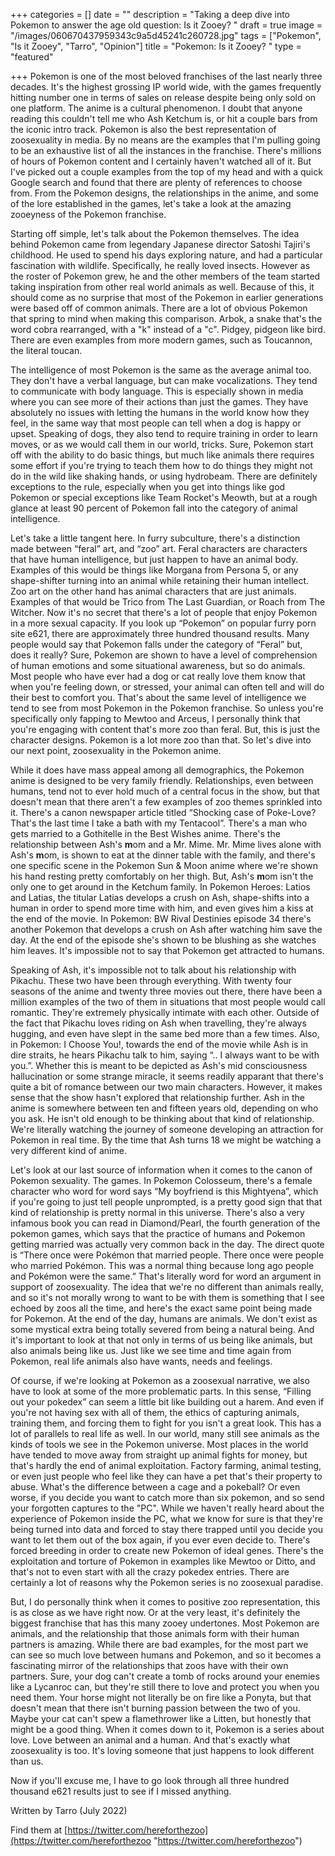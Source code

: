 +++
categories = []
date = ""
description = "Taking a deep dive into Pokemon to answer the age old question: Is it Zooey? "
draft = true
image = "/images/060670437959343c9a5d45241c260728.jpg"
tags = ["Pokemon", "Is it Zooey", "Tarro", "Opinion"]
title = "Pokemon: Is it Zooey? "
type = "featured"

+++
Pokemon is one of the most beloved franchises of the last nearly three decades. It's the highest grossing IP world wide, with the games frequently hitting number one in terms of sales on release despite being only sold on one platform. The anime is a cultural phenomenon. I doubt that anyone reading this couldn't tell me who Ash Ketchum is, or hit a couple bars from the iconic intro track. Pokemon is also the best representation of zoosexuality in media. By no means are the examples that I'm pulling going to be an exhaustive list of all the instances in the franchise. There's millions of hours of Pokemon content and I certainly haven't watched all of it. But I've picked out a couple examples from the top of my head and with a quick Google search and found that there are plenty of references to choose from. From the Pokemon designs, the relationships in the anime, and some of the lore established in the games, let's take a look at the amazing zooeyness of the Pokemon franchise.

Starting off simple, let's talk about the Pokemon themselves. The idea behind Pokemon came from legendary Japanese director Satoshi Tajiri's childhood. He used to spend his days exploring nature, and had a particular fascination with wildlife. Specifically, he really loved insects. However as the roster of Pokemon grew, he and the other members of the team started taking inspiration from other real world animals as well. Because of this, it should come as no surprise that most of the Pokemon in earlier generations were based off of common animals. There are a lot of obvious Pokemon that spring to mind when making this comparison. Arbok, a snake that's the word cobra rearranged, with a "k" instead of a "c". Pidgey, pidgeon like bird. There are even examples from more modern games, such as Toucannon, the literal toucan.

The intelligence of most Pokemon is the same as the average animal too. They don't have a verbal language, but can make vocalizations. They tend to communicate with body language. This is especially shown in media where you can see more of their actions than just the games. They have absolutely no issues with letting the humans in the world know how they feel, in the same way that most people can tell when a dog is happy or upset. Speaking of dogs, they also tend to require training in order to learn moves, or as we would call them in our world, tricks. Sure, Pokemon start off with the ability to do basic things, but much like animals there requires some effort if you're trying to teach them how to do things they might not do in the wild like shaking hands, or using hydrobeam. There are definitely exceptions to the rule, especially when you get into things like god Pokemon or special exceptions like Team Rocket's Meowth, but at a rough glance at least 90 percent of Pokemon fall into the category of animal intelligence.

Let's take a little tangent here. In furry subculture, there's a distinction made between “feral” art, and “zoo” art. Feral characters are characters that have human intelligence, but just happen to have an animal body. Examples of this would be things like Morgana from Persona 5, or any shape-shifter turning into an animal while retaining their human intellect. Zoo art on the other hand has animal characters that are just animals. Examples of that would be Trico from The Last Guardian, or Roach from The Witcher. Now it's no secret that there's a lot of people that enjoy Pokemon in a more sexual capacity. If you look up “Pokemon” on popular furry porn site e621, there are approximately three hundred thousand results. Many people would say that Pokemon falls under the category of “Feral” but, does it really? Sure, Pokemon are shown to have a level of comprehension of human emotions and some situational awareness, but so do animals. Most people who have ever had a dog or cat really love them know that when you're feeling down, or stressed, your animal can often tell and will do their best to comfort you. That's about the same level of intelligence we tend to see from most Pokemon in the Pokemon franchise. So unless you're specifically only fapping to Mewtoo and Arceus, I personally think that you're engaging with content that's more zoo than feral. But, this is just the character designs. Pokemon is a lot more zoo than that. So let's dive into our next point, zoosexuality in the Pokemon anime.

While it does have mass appeal among all demographics, the Pokemon anime is designed to be very family friendly. Relationships, even between humans, tend not to ever hold much of a central focus in the show, but that doesn't mean that there aren't a few examples of zoo themes sprinkled into it. There's a canon newspaper article titled “Shocking case of Poke-Love? That's the last time I take a bath with my Tentacool”. There's a man who gets married to a Gothitelle in the Best Wishes anime. There's the relationship between Ash's **m**om and a Mr. Mime. Mr. Mime lives alone with Ash's **m**om, is shown to eat at the dinner table with the family, and there's one specific scene in the Pokemon Sun & Moon anime where we're shown his hand resting pretty comfortably on her thigh. But, Ash's **m**om isn't the only one to get around in the Ketchum family. In Pokemon Heroes: Latios and Latias, the titular Latias develops a crush on Ash, shape-shifts into a human in order to spend more time with him, and even gives him a kiss at the end of the movie. In Pokemon: BW Rival Destinies episode 34 there's another Pokemon that develops a crush on Ash after watching him save the day. At the end of the episode she's shown to be blushing as she watches him leaves. It's impossible not to say that Pokemon get attracted to humans.

Speaking of Ash, it's impossible not to talk about his relationship with Pikachu. These two have been through everything. With twenty four seasons of the anime and twenty three movies out there, there have been a million examples of the two of them in situations that most people would call romantic. They're extremely physically intimate with each other. Outside of the fact that Pikachu loves riding on Ash when travelling, they're always hugging, and even have slept in the same bed more than a few times. Also, in Pokemon: I Choose You!, towards the end of the movie while Ash is in dire straits, he hears Pikachu talk to him, saying “.. I always want to be with you.”. Whether this is meant to be depicted as Ash's mid consciousness hallucination or some strange miracle, it seems readily apparant that there's quite a bit of romance between our two main characters. However, it makes sense that the show hasn't explored that relationship further. Ash in the anime is somewhere between ten and fifteen years old, depending on who you ask. He isn't old enough to be thinking about that kind of relationship. We're literally watching the journey of someone developing an attraction for Pokemon in real time. By the time that Ash turns 18 we might be watching a very different kind of anime.

Let's look at our last source of information when it comes to the canon of Pokemon sexuality. The games. In Pokemon Colosseum, there's a female character who word for word says “My boyfriend is this Mightyena”, which if you're going to just tell people unprompted, is a pretty good sign that that kind of relationship is pretty normal in this universe. There's also a very infamous book you can read in Diamond/Pearl, the fourth generation of the pokemon games, which says that the practice of humans and Pokemon getting married was actually very common back in the day. The direct quote is “There once were Pokémon that married people. There once were people who married Pokémon. This was a normal thing because long ago people and Pokémon were the same.” That's literally word for word an argument in support of zoosexuality. The idea that we're no different than animals really, and so it's not morally wrong to want to be with them is something that I see echoed by zoos all the time, and here's the exact same point being made for Pokemon. At the end of the day, humans are animals. We don't exist as some mystical extra being totally severed from being a natural being. And it's important to look at that not only in terms of us being like animals, but also animals being like us. Just like we see time and time again from Pokemon, real life animals also have wants, needs and feelings.

Of course, if we're looking at Pokemon as a zoosexual narrative, we also have to look at some of the more problematic parts. In this sense, “Filling out your pokedex” can seem a little bit like building out a harem. And even if you're not having sex with all of them, the ethics of capturing animals, training them, and forcing them to fight for you isn't a great look. This has a lot of parallels to real life as well. In our world, many still see animals as the kinds of tools we see in the Pokemon universe. Most places in the world have tended to move away from straight up animal fights for money, but that's hardly the end of animal exploitation. Factory farming, animal testing, or even just people who feel like they can have a pet that's their property to abuse. What's the difference between a cage and a pokeball? Or even worse, if you decide you want to catch more than six pokemon, and so send your forgotten captures to the "PC". While we haven't really heard about the experience of Pokemon inside the PC, what we know for sure is that they're being turned into data and forced to stay there trapped until you decide you want to let them out of the box again, if you ever even decide to. There's forced breeding in order to create new Pokemon of ideal genes. There's the exploitation and torture of Pokemon in examples like Mewtoo or Ditto, and that's not to even start with all the crazy pokedex entries. There are certainly a lot of reasons why the Pokemon series is no zoosexual paradise.

But, I do personally think when it comes to positive zoo representation, this is as close as we have right now. Or at the very least, it's definitely the biggest franchise that has this many zooey undertones. Most Pokemon are animals, and the relationship that those animals form with their human partners is amazing. While there are bad examples, for the most part we can see so much love between humans and Pokemon, and so it becomes a fascinating mirror of the relationships that zoos have with their own partners. Sure, your dog can't create a tomb of rocks around your enemies like a Lycanroc can, but they're still there to love and protect you when you need them. Your horse might not literally be on fire like a Ponyta, but that doesn't mean that there isn't burning passion between the two of you. Maybe your cat can't spew a flamethrower like a Litten, but honestly that might be a good thing. When it comes down to it, Pokemon is a series about love. Love between an animal and a human. And that's exactly what zoosexuality is too. It's loving someone that just happens to look different than us.

Now if you'll excuse me, I have to go look through all three hundred thousand e621 results just to see if I missed anything.

Written by Tarro (July 2022)

Find them at [https://twitter.com/hereforthezoo](https://twitter.com/hereforthezoo "https://twitter.com/hereforthezoo")